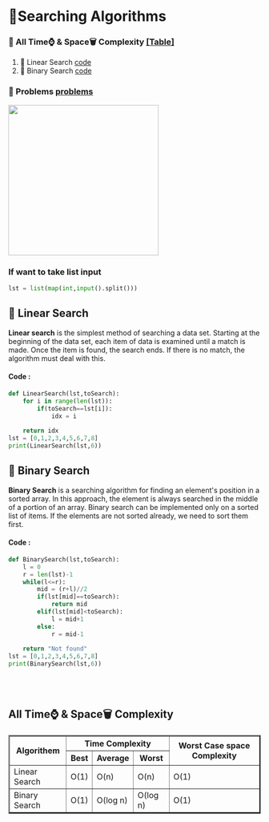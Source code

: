 # 🐧Searching Algorithms


### 💫 All Time⌚ & Space🗑️ Complexity [\[Table\]](#t)
1. 🎉 Linear Search [code](#ls)
2. 🎊 Binary Search [code](#bs)
### 📑 Problems [problems](#problems)

<img src="Source\binary-search-sequence-search.gif" alt="" style=" width:300px">

### If want to take list input
```python
lst = list(map(int,input().split()))
```


<a id="ls"></a>

## 🎉 Linear Search

**Linear search** is the simplest method of searching a data set. Starting at the beginning of the data set, each item of data is examined until a match is made. Once the item is found, the search ends. If there is no match, the algorithm must deal with this.


#### Code :
```python
def LinearSearch(lst,toSearch):
    for i in range(len(lst)):
        if(toSearch==lst[i]):
            idx = i
        
    return idx
lst = [0,1,2,3,4,5,6,7,8]
print(LinearSearch(lst,6))
```


<a id="bs"></a>
## 🎊 Binary Search

**Binary Search** is a searching algorithm for finding an element's position in a sorted array. In this approach, the element is always searched in the middle of a portion of an array. Binary search can be implemented only on a sorted list of items. If the elements are not sorted already, we need to sort them first.

#### Code :
```python
def BinarySearch(lst,toSearch):
    l = 0
    r = len(lst)-1
    while(l<=r):
        mid = (r+l)//2
        if(lst[mid]==toSearch):
            return mid
        elif(lst[mid]<toSearch):
            l = mid+1
        else:
            r = mid-1
              
    return "Not found"
lst = [0,1,2,3,4,5,6,7,8]
print(BinarySearch(lst,6))
```



<br>
<br>
<a id="t"></a>

## <p aline="center">All Time⌚ & Space🗑️ Complexity</p>

<!DOCTYPE html>
<html lang="en">
<head>
    <meta charset="UTF-8">
    <meta http-equiv="X-UA-Compatible" content="IE=edge">
    <meta name="viewport" content="width=device-width, initial-scale=1.0">
    <!-- <title>Table</title> -->
    <link rel="preconnect" href="https://fonts.googleapis.com">
<link rel="preconnect" href="https://fonts.gstatic.com" crossorigin>
<link href="https://fonts.googleapis.com/css2?family=Ubuntu:wght@500&display=swap" rel="stylesheet">

</head>
<body>
    <table border="2" width="100%"> 
        <tr>
            <th rowspan="2">Algorithem</th>
            <th colspan="3">Time Complexity</th>
            <th rowspan="2">Worst Case space Complexity</th>
        </tr>
        <tr>
            <th>Best</th>
            <th>Average</th>
            <th>Worst</th>
        </tr>
        <tr>
            <td>Linear Search</td>
            <td>O(1)</td>
            <td>O(n)</td>
            <td>O(n)</td>
            <td>O(1)</td>
        </tr>
        <tr>
            <td>Binary Search</td>
            <td>O(1)</td>
            <td>O(log n)</td>
            <td>O(log n)</td>
            <td>O(1)</td>
        </tr>
    </table>
</body>
</html>